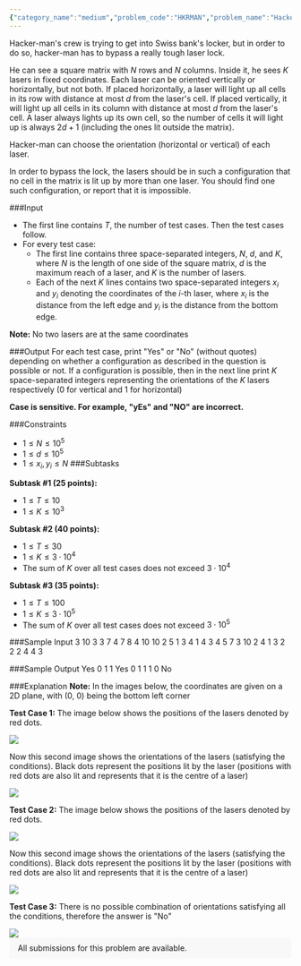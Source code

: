 ```yaml
---
{"category_name":"medium","problem_code":"HKRMAN","problem_name":"Hackerman","problemComponents":{"constraints":"","constraintsState":false,"subtasks":"","subtasksState":false,"inputFormat":"","inputFormatState":false,"outputFormat":"","outputFormatState":false,"sampleTestCases":{"0":{"id":1,"input":"3\r\n\t10 3 3\r\n\t7 4\r\n\t7 8\r\n\t4 10\r\n\t10 2 5\r\n\t1 3\r\n\t4 1\r\n\t4 3\r\n\t4 5\r\n\t7 3\r\n\t10 2 4\r\n\t1 3\r\n\t2 2\r\n\t2 4\r\n\t4 3","output":"Yes\r\n\t0 1 1\r\n\tYes\r\n\t0 1 1 1 0\r\n\tNo","explanation":"**Note:** In the images below, the coordinates are given on a 2D plane, with (0, 0) being the bottom left corner\r\n\r\n**Test Case 1:**\r\nThe image below shows the positions of the lasers denoted by red dots.\r\n\r\n\u003Cimg src=\u0022https://s3.amazonaws.com/codechef_shared/download/Images/LTIME95/HKRMAN/HKRMAN_1.png\u0022\u003E\r\n\r\nNow this second image shows the orientations of the lasers (satisfying the conditions). Black dots represent the positions lit by the laser (positions with red dots are also lit and represents that it is the centre of a laser)\r\n\r\n\u003Cimg src=\u0022https://s3.amazonaws.com/codechef_shared/download/Images/LTIME95/HKRMAN/HKRMAN_2.png\u0022\u003E\r\n\r\n**Test Case 2:**\r\nThe image below shows the positions of the lasers denoted by red dots.\r\n\r\n\u003Cimg src=\u0022https://s3.amazonaws.com/codechef_shared/download/Images/LTIME95/HKRMAN/HKRMAN_3.png\u0022\u003E\r\n\r\nNow this second image shows the orientations of the lasers (satisfying the conditions). Black dots represent the positions lit by the laser (positions with red dots are also lit and represents that it is the centre of a laser)\r\n\r\n\u003Cimg src=\u0022https://s3.amazonaws.com/codechef_shared/download/Images/LTIME95/HKRMAN/HKRMAN_4.png\u0022\u003E\r\n\r\n**Test Case 3:**\r\nThere is no possible combination of orientations satisfying all the conditions, therefore the answer is \u0022No\u0022\r\n\r\n\u003Cimg src=\u0022https://s3.amazonaws.com/codechef_shared/download/Images/LTIME95/HKRMAN/HKRMAN_5.png\u0022\u003E","isDeleted":false}}},"video_editorial_url":"","languages_supported":{"0":"CPP14","1":"C","2":"JAVA","3":"PYTH 3.6","4":"CPP17","5":"PYTH","6":"PYP3","7":"CS2","8":"ADA","9":"PYPY","10":"TEXT","11":"PAS fpc","12":"NODEJS","13":"RUBY","14":"PHP","15":"GO","16":"HASK","17":"TCL","18":"PERL","19":"SCALA","20":"LUA","21":"kotlin","22":"BASH","23":"JS","24":"LISP sbcl","25":"rust","26":"PAS gpc","27":"BF","28":"CLOJ","29":"R","30":"D","31":"CAML","32":"FORT","33":"ASM","34":"swift","35":"FS","36":"WSPC","37":"LISP clisp","38":"SQL","39":"SCM guile","40":"PERL6","41":"ERL","42":"CLPS","43":"ICK","44":"NICE","45":"PRLG","46":"ICON","47":"COB","48":"SCM chicken","49":"PIKE","50":"SCM qobi","51":"ST","52":"SQLQ","53":"NEM"},"max_timelimit":2,"source_sizelimit":50000,"problem_author":"zankanotachi","problem_tester":"","date_added":"18-04-2021","tags":{"0":2,"1":"disjoint","2":"ltime95","3":"medium","4":"sliding","5":"zankanotachi"},"problem_difficulty_level":"Medium","best_tag":"Sliding Window","editorial_url":"https://discuss.codechef.com/problems/HKRMAN","time":{"view_start_date":1619802000,"submit_start_date":1619802000,"visible_start_date":1619802000,"end_date":1735669800},"is_direct_submittable":false,"problemDiscussURL":"https://discuss.codechef.com/search?q=HKRMAN","is_proctored":false,"visitedContests":{},"layout":"problem"}
---
```

Hacker-man's crew is trying to get into Swiss bank's locker, but in order to do so, hacker-man has to bypass a really tough laser lock.

He can see a square matrix with $N$ rows and $N$ columns. Inside it, he sees $K$ lasers in fixed coordinates. Each laser can be oriented vertically or horizontally, but not both. If placed horizontally, a laser will light up all cells in its row with distance at most $d$ from the laser's cell. If placed vertically, it will light up all cells in its column with distance at most $d$ from the laser's cell. A laser always lights up its own cell, so the number of cells it will light up is always $2d+1$ (including the ones lit outside the matrix).

Hacker-man can choose the orientation (horizontal or vertical) of each laser.

In order to bypass the lock, the lasers should be in such a configuration that no cell in the matrix is lit up by more than one laser. You should find one such configuration, or report that it is impossible.

###Input
- The first line contains $T$, the number of test cases. Then the test cases follow. 
- For every test case:
	- The first line contains three space-separated integers, $N$, $d$, and $K$, where $N$ is the length of one side of the square matrix, $d$ is the maximum reach of a laser, and $K$ is the number of lasers.
	- Each of the next $K$ lines contains two space-separated integers $x_i$ and $y_i$ denoting the coordinates of the $i$-th laser, where $x_i$ is the distance from the left edge and $y_i$ is the distance from the bottom edge.

**Note:** No two lasers are at the same coordinates

###Output
For each test case, print "Yes" or "No" (without quotes) depending on whether a configuration as described in the question is possible or not. If a configuration is possible, then in the next line print $K$ space-separated integers representing the orientations of the $K$ lasers respectively ($0$ for vertical and $1$ for horizontal)

**Case is sensitive. For example, "yEs" and "NO" are incorrect.**

###Constraints 
- $1 \leq N \leq 10^5$
- $1 \leq d \leq 10^5$
- $1 \leq x_i, y_i \leq N$
###Subtasks

**Subtask #1 (25 points):**
- $1 \leq T \leq 10$
- $1 \leq K \leq 10^3$  

**Subtask #2 (40 points):**
- $1 \leq T \leq 30$
- $1 \leq K \leq 3\cdot 10^4$
- The sum of $K$ over all test cases does not exceed $3\cdot 10^4$  

**Subtask #3 (35 points):**
- $1 \leq T \leq 100$
- $1 \leq K \leq 3\cdot 10^5$
- The sum of $K$ over all test cases does not exceed $3\cdot 10^5$  

###Sample Input
	3
	10 3 3
	7 4
	7 8
	4 10
	10 2 5
	1 3
	4 1
	4 3
	4 5
	7 3
	10 2 4
	1 3
	2 2
	2 4
	4 3

###Sample Output
	Yes
	0 1 1
	Yes
	0 1 1 1 0
	No

###Explanation
**Note:** In the images below, the coordinates are given on a 2D plane, with (0, 0) being the bottom left corner

**Test Case 1:**
The image below shows the positions of the lasers denoted by red dots.

<img src="https://s3.amazonaws.com/codechef_shared/download/Images/LTIME95/HKRMAN/HKRMAN_1.png">

Now this second image shows the orientations of the lasers (satisfying the conditions). Black dots represent the positions lit by the laser (positions with red dots are also lit and represents that it is the centre of a laser)

<img src="https://s3.amazonaws.com/codechef_shared/download/Images/LTIME95/HKRMAN/HKRMAN_2.png">

**Test Case 2:**
The image below shows the positions of the lasers denoted by red dots.

<img src="https://s3.amazonaws.com/codechef_shared/download/Images/LTIME95/HKRMAN/HKRMAN_3.png">

Now this second image shows the orientations of the lasers (satisfying the conditions). Black dots represent the positions lit by the laser (positions with red dots are also lit and represents that it is the centre of a laser)

<img src="https://s3.amazonaws.com/codechef_shared/download/Images/LTIME95/HKRMAN/HKRMAN_4.png">

**Test Case 3:**
There is no possible combination of orientations satisfying all the conditions, therefore the answer is "No"

<img src="https://s3.amazonaws.com/codechef_shared/download/Images/LTIME95/HKRMAN/HKRMAN_5.png">

<aside style='background: #f8f8f8;padding: 10px 15px;'><div>All submissions for this problem are available.</div></aside>